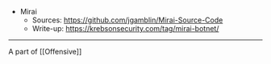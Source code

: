 - Mirai 
	- Sources: https://github.com/jgamblin/Mirai-Source-Code
	- Write-up: https://krebsonsecurity.com/tag/mirai-botnet/

---
A part of [[Offensive]]